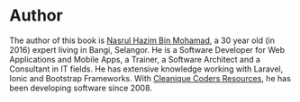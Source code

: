 # Author

The author of this book is [Nasrul Hazim Bin Mohamad](http://fb.me/nasrul.hazim.mohamad), a 30 year old (in 2016) expert living in Bangi, Selangor. He is a Software Developer for Web Applications and Mobile Apps, a Trainer, a Software Architect and a Consultant in IT fields. He has extensive knowledge working with Laravel, Ionic and Bootstrap Frameworks. With [Cleanique Coders Resources](http:://fb.me/cleaniquecoders), he has been developing software since 2008.

